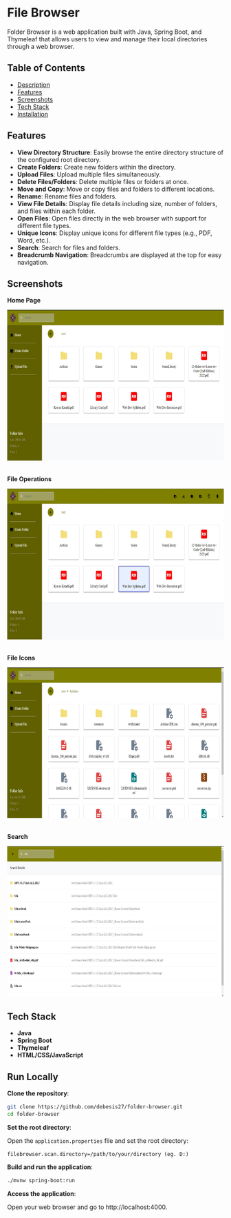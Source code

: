 # File Browser

Folder Browser is a web application built with Java, Spring Boot, and Thymeleaf that allows users to view and manage their local directories through a web browser.
## Table of Contents

- [Description](#description)
- [Features](#features)
- [Screenshots](#screenshots)
- [Tech Stack](#tech-stack)
- [Installation](#installation)
## Features

- **View Directory Structure**: Easily browse the entire directory structure of the configured root directory.
- **Create Folders**: Create new folders within the directory.
- **Upload Files**: Upload multiple files simultaneously.
- **Delete Files/Folders**: Delete multiple files or folders at once.
- **Move and Copy**: Move or copy files and folders to different locations.
- **Rename**: Rename files and folders.
- **View File Details**: Display file details including size, number of folders, and files within each folder.
- **Open Files**: Open files directly in the web browser with support for different file types.
- **Unique Icons**: Display unique icons for different file types (e.g., PDF, Word, etc.).
- **Search**: Search for files and folders.
- **Breadcrumb Navigation**: Breadcrumbs are displayed at the top for easy navigation.
## Screenshots

**Home Page**

<img src="/ReadMe-Images/home.jpg" width="650" height="350">

\
**File Operations**

<img src="/ReadMe-Images/file-operations.jpg" width="650" height="350"> 

\
**File Icons**

<img src="/ReadMe-Images/file-icons.jpg" width="650" height="350">

\
**Search**

<img src="/ReadMe-Images/search.jpg" width="650" height="350"> 

## Tech Stack

- **Java**
- **Spring Boot**
- **Thymeleaf**
- **HTML/CSS/JavaScript**
## Run Locally

**Clone the repository**:

```bash
git clone https://github.com/debesis27/folder-browser.git
cd folder-browser
```

**Set the root directory**:

Open the `application.properties` file and set the root directory:
```properties
filebrowser.scan.directory=/path/to/your/directory (eg. D:)
```

**Build and run the application**:

```bash
./mvnw spring-boot:run
```

**Access the application**:

Open your web browser and go to http://localhost:4000.
